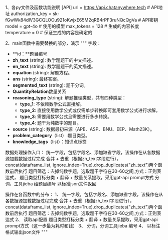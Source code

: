 1、各py文件及函数功能说明 
[API]
url = https://api.chatanywhere.tech #  API地址
authorization_key = sk-fGwWk84dlV3GCQLOOu921oKwjxE65M2qRB4rPF3ruNQcQgVa # API密钥
model = gpt-4o # 使用的模型
max_tokens = 128 # 生成的内容长度
temperature = 0 # 保证生成的内容是确定的

2、main函数中需要替换的部分，演示
"""
字段：

- **id：**题目编号
- **zh_text** (string): 数学题题干的中文描述。
- **en_text** (string): 数学题题干的英文描述。
- **equation** (string): 解题方程。
- **ans** (string): 最终答案。
- **segmented_text** (string): 题干分词。
- **QuantityRelation**数量关系
- **reasoning_type** (string): 解题推理类型，共有四种类型：
	- **type_1**: 不依赖数学公式直接解。
	- **type_2**: 直接使用数学公式或仅需单步转换即可套用数学公式进行求解。
	- **type_3**: 需要用数学公式且需要进行多步转换。
	- **type_4**: 题干为纯数字的题目。
- **source** (string): 数据最初来源（APE、ASP、BNU、EEP、Math23K）。
- **problem_category**（list）:题目类型。
- **knowledge_tags**（list）：知识点标签

数据处理操作入口：
    统一字段，包括字段名、添加缺省字段，该操作在从各数据源加载数据过程完成
    合并 + 去重（根据zh_text字段进行），concat(dataframe_list, ignore_index=True).drop_duplicates("zh_text")两个函数前后执行
    题目筛选：去掉纯数字题，选取题干字符在30-60之间,方式：正则表达式，
    题目类型打标分类 + 翻译 + 数量关系提取，采用gpt-api prompt方式
    分词，工具jieba
    给题目编号
    以标准json文件返回
    
操作在各函数中的分布：
1、
    统一字段，包括字段名、添加缺省字段，该操作在从各数据源加载数据过程完成
    合并 + 去重（根据zh_text字段进行），concat(dataframe_list, ignore_index=True).drop_duplicates("zh_text")两个函数前后执行
    题目筛选：去掉纯数字题，选取题干字符在30-60之间,方式：正则表达式
2、
    读取api配置
    题目类型打标分类 + 翻译 + 数量关系提取，采用gpt-api prompt方式（这一步最为耗时和钱）
3、
    分词，分词工具jieba
    编号
4、
    以标注格式输出json文件
"""